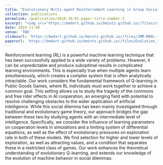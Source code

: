 ```yaml
---
title: "Evolutionary Multi-agent Reinforcement Learning in Group Social Dilemmas"
collection: publications
permalink: /publication/2010-10-01-paper-title-number-2
excerpt: "<img src='https://bmdart.github.io/bmintz.github.io//files/strat-over-time.png' style='height:300px;' >"
date: 2024-11-08
venue: 'TBD'
slidesurl: 'https://bmdart.github.io/bmintz.github.io//files/JMM-MARL-talk.pdf'
paperurl: 'https://bmdart.github.io/bmintz.github.io//files/Evolution_in_MARL___Chaos_Special_Issue_v1.pdf'
---
```


Reinforcement learning (RL) is a powerful machine learning technique that has been successfully applied to a wide variety of problems. However, it can be unpredictable and produce suboptimal results in complicated learning environments. This is especially true when multiple agents learn simultaneously, which creates a complex system that is often analytically intractable. Our work considers the fundamental framework of Q-learning in Public Goods Games, where RL individuals must work together to achieve a common goal. This setting allows us to study the tragedy of the commons and free rider effects in AI cooperation, an emerging field with potential to resolve challenging obstacles to the wider application of artificial intelligence. While this social dilemma has been mainly investigated through traditional and evolutionary game theory, our approach bridges the gap between these two by studying agents with an intermediate level of intelligence. Specifically, we consider the influence of learning parameters on cooperation levels in simulations and a limiting system of differential equations, as well as the effect of evolutionary pressures on exploration rate in both of these models. We find selection for higher and lower levels of exploration, as well as attracting values, and a condition that separates these in a restricted class of games. Our work enhances the theoretical understanding of evolutionary Q-learning, and extends our knowledge of the evolution of machine behavior in social dilemmas.  
